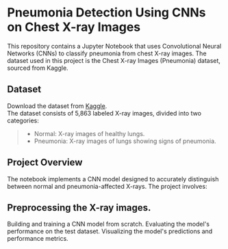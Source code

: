 # Pneumonia Detection Using CNNs on Chest X-ray Images
This repository contains a Jupyter Notebook that uses Convolutional Neural Networks (CNNs) to classify pneumonia from chest X-ray images. The dataset used in this project is the Chest X-ray Images (Pneumonia) dataset, sourced from Kaggle.

## Dataset
Download the dataset from [Kaggle](https://www.kaggle.com/datasets/paultimothymooney/chest-xray-pneumonia). <br>
The dataset consists of 5,863 labeled X-ray images, divided into two categories:

> - Normal: X-ray images of healthy lungs. <br>
> - Pneumonia: X-ray images of lungs showing signs of pneumonia. <br>

## Project Overview
The notebook implements a CNN model designed to accurately distinguish between normal and pneumonia-affected X-rays. The project involves:

## Preprocessing the X-ray images.
Building and training a CNN model from scratch.
Evaluating the model's performance on the test dataset.
Visualizing the model's predictions and performance metrics.
